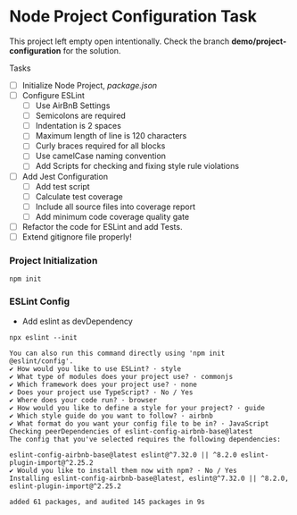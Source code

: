# Node Project Configuration Task

This project left empty open intentionally. Check the branch __demo/project-configuration__ for the solution. 

Tasks
 - [ ] Initialize Node Project, _package.json_
 - [ ] Configure ESLint
   - [ ] Use AirBnB Settings
   - [ ] Semicolons are required
   - [ ] Indentation is 2 spaces
   - [ ] Maximum length of line is 120 characters
   - [ ] Curly braces required for all blocks
   - [ ] Use camelCase naming convention
   - [ ] Add Scripts for checking and fixing style rule violations
 - [ ] Add Jest Configuration
   - [ ] Add test script
   - [ ] Calculate test coverage
   - [ ] Include all source files into coverage report
   - [ ] Add minimum code coverage quality gate
 - [ ] Refactor the code for ESLint and add Tests. 
 - [ ] Extend gitignore file properly!

### Project Initialization
```shell
npm init
```

### ESLint Config
 - Add eslint as devDependency

```shell
npx eslint --init
```

```shell
You can also run this command directly using 'npm init @eslint/config'.
✔ How would you like to use ESLint? · style
✔ What type of modules does your project use? · commonjs
✔ Which framework does your project use? · none
✔ Does your project use TypeScript? · No / Yes
✔ Where does your code run? · browser
✔ How would you like to define a style for your project? · guide
✔ Which style guide do you want to follow? · airbnb
✔ What format do you want your config file to be in? · JavaScript
Checking peerDependencies of eslint-config-airbnb-base@latest
The config that you've selected requires the following dependencies:

eslint-config-airbnb-base@latest eslint@^7.32.0 || ^8.2.0 eslint-plugin-import@^2.25.2
✔ Would you like to install them now with npm? · No / Yes
Installing eslint-config-airbnb-base@latest, eslint@^7.32.0 || ^8.2.0, eslint-plugin-import@^2.25.2

added 61 packages, and audited 145 packages in 9s

```
